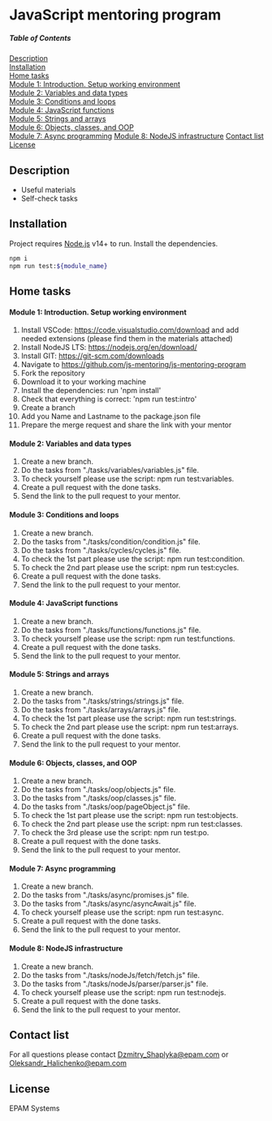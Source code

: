 # JavaScript mentoring program

##### Table of Contents

[Description](#description)  
[Installation](#installation)  
[Home tasks](#tasks)  
[Module 1: Introduction. Setup working environment](#module_1)  
[Module 2: Variables and data types](#module_2)  
[Module 3: Conditions and loops](#module_3)  
[Module 4: JavaScript functions](#module_4)  
[Module 5: Strings and arrays](#module_5)  
[Module 6: Objects, classes, and OOP](#module_6)  
[Module 7: Async programming](#module_7)
[Module 8: NodeJS infrastructure](#module_8)
[Contact list](#contacts)
[License](#license)

<a name="description"/>

## Description

- Useful materials
- Self-check tasks

<a name="installation"/>

## Installation

Project requires [Node.js](https://nodejs.org/) v14+ to run.
Install the dependencies.

```sh
npm i
npm run test:${module_name}
```

<a name="tasks"/>

## Home tasks

<a name="module_1"/>

#### Module 1: Introduction. Setup working environment

1. Install VSCode: https://code.visualstudio.com/download and add needed extensions (please find them in the materials attached)
2. Install NodeJS LTS: https://nodejs.org/en/download/
3. Install GIT: https://git-scm.com/downloads
4. Navigate to https://github.com/js-mentoring/js-mentoring-program
5. Fork the repository
6. Download it to your working machine
7. Install the dependencies: run 'npm install'
8. Check that everything is correct: 'npm run test:intro'
9. Create a branch
10. Add you Name and Lastname to the package.json file
11. Prepare the merge request and share the link with your mentor

<a name="module_2"/>

#### Module 2: Variables and data types

1. Create a new branch.
2. Do the tasks from "./tasks/variables/variables.js" file.
3. To check yourself please use the script: npm run test:variables.
4. Create a pull request with the done tasks.
5. Send the link to the pull request to your mentor.

<a name="module_3"/>

#### Module 3: Conditions and loops

1. Create a new branch.
2. Do the tasks from "./tasks/condition/condition.js" file.
3. Do the tasks from "./tasks/cycles/cycles.js" file.
4. To check the 1st part please use the script: npm run test:condition.
5. To check the 2nd part please use the script: npm run test:cycles.
6. Create a pull request with the done tasks.
7. Send the link to the pull request to your mentor.

<a name="module_4"/>

#### Module 4: JavaScript functions

1. Create a new branch.
2. Do the tasks from "./tasks/functions/functions.js" file.
3. To check yourself please use the script: npm run test:functions.
4. Create a pull request with the done tasks.
5. Send the link to the pull request to your mentor.

<a name="module_5"/>

#### Module 5: Strings and arrays

1. Create a new branch.
2. Do the tasks from "./tasks/strings/strings.js" file.
3. Do the tasks from "./tasks/arrays/arrays.js" file.
4. To check the 1st part please use the script: npm run test:strings.
5. To check the 2nd part please use the script: npm run test:arrays.
6. Create a pull request with the done tasks.
7. Send the link to the pull request to your mentor.

<a name="module_6"/>

#### Module 6: Objects, classes, and OOP

1. Create a new branch.
2. Do the tasks from "./tasks/oop/objects.js" file.
3. Do the tasks from "./tasks/oop/classes.js" file.
4. Do the tasks from "./tasks/oop/pageObject.js" file.
5. To check the 1st part please use the script: npm run test:objects.
6. To check the 2nd part please use the script: npm run test:classes.
7. To check the 3rd please use the script: npm run test:po.
8. Create a pull request with the done tasks.
9. Send the link to the pull request to your mentor.

<a name="module_7"/>

#### Module 7: Async programming

1. Create a new branch.
2. Do the tasks from "./tasks/async/promises.js" file.
3. Do the tasks from "./tasks/async/asyncAwait.js" file.
4. To check yourself please use the script: npm run test:async.
5. Create a pull request with the done tasks.
6. Send the link to the pull request to your mentor.

<a name="module_8"/>

#### Module 8: NodeJS infrastructure

1. Create a new branch.
2. Do the tasks from "./tasks/nodeJs/fetch/fetch.js" file.
3. Do the tasks from "./tasks/nodeJs/parser/parser.js" file.
4. To check yourself please use the script: npm run test:nodejs.
5. Create a pull request with the done tasks.
6. Send the link to the pull request to your mentor.

<a name="contacts"/>

## Contact list

For all questions please contact Dzmitry_Shaplyka@epam.com or Oleksandr_Halichenko@epam.com

<a name="license"/>

## License

EPAM Systems
